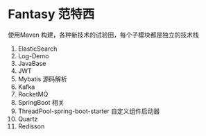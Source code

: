 # Fantasy 范特西
使用Maven 构建，各种新技术的试验田，每个子模块都是独立的技术栈

1. ElasticSearch
2. Log-Demo
3. JavaBase
4. JWT
5. Mybatis 源码解析
6. Kafka 
7. RocketMQ
8. SpringBoot 相关
9. ThreadPool-spring-boot-starter 自定义组件启动器
10. Quartz 
11. Redisson
